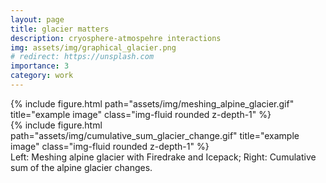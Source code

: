 ```yaml
--- 
layout: page
title: glacier matters
description: cryosphere-atmospehre interactions
img: assets/img/graphical_glacier.png
# redirect: https://unsplash.com
importance: 3
category: work
---
```



<div class="row justify-content-sm-center">
    <div class="col-sm-4 mt-3 mt-md-0">
        {% include figure.html path="assets/img/meshing_alpine_glacier.gif" title="example image" class="img-fluid rounded z-depth-1" %}
    </div>
    <div class="col-sm-8 mt-3 mt-md-0">
        {% include figure.html path="assets/img/cumulative_sum_glacier_change.gif" title="example image" class="img-fluid rounded z-depth-1" %}
    </div>
</div>
<div class="caption">
    Left: Meshing alpine glacier with Firedrake and Icepack; Right: Cumulative sum of the alpine glacier changes.
</div>